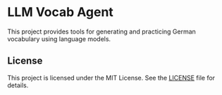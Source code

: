 # LLM Vocab Agent

This project provides tools for generating and practicing German vocabulary using language models.

## License

This project is licensed under the MIT License. See the [LICENSE](LICENSE) file for details.
